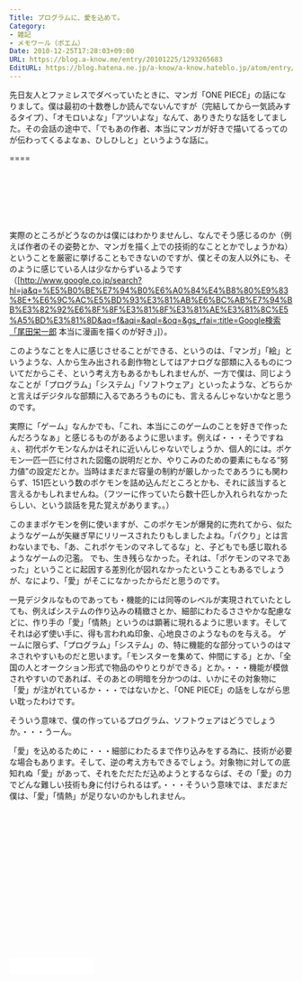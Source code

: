 ```yaml
---
Title: プログラムに、愛を込めて。
Category:
- 雑記
- メモワール（ポエム）
Date: 2010-12-25T17:28:03+09:00
URL: https://blog.a-know.me/entry/20101225/1293265683
EditURL: https://blog.hatena.ne.jp/a-know/a-know.hateblo.jp/atom/entry/12921228815727979766
---
```


先日友人とファミレスでダベっていたときに、マンガ「ONE PIECE」の話になりまして。僕は最初の十数巻しか読んでないんですが（完結してから一気読みするタイプ）、「オモロいよな」「アツいよな」なんて、ありきたりな話をしてました。その会話の途中で、「でもあの作者、本当にマンガが好きで描いてるってのが伝わってくるよなぁ、ひしひしと」というような話に。

====

<script async src="//pagead2.googlesyndication.com/pagead/js/adsbygoogle.js"></script>
<!-- article-top -->
<ins class="adsbygoogle"
     style="display:inline-block;width:728px;height:90px"
     data-ad-client="ca-pub-3463034538369189"
     data-ad-slot="8367620130"></ins>
<script>
(adsbygoogle = window.adsbygoogle || []).push({});
</script>


実際のところがどうなのかは僕にはわかりませんし、なんでそう感じるのか（例えば作者のその姿勢とか、マンガを描く上での技術的なこととかでしょうかね）ということを厳密に挙げることもできないのですが、僕とその友人以外にも、そのように感じている人は少なからずいるようです（[http://www.google.co.jp/search?hl=ja&q=%E5%B0%BE%E7%94%B0%E6%A0%84%E4%B8%80%E9%83%8E+%E6%9C%AC%E5%BD%93%E3%81%AB%E6%BC%AB%E7%94%BB%E3%82%92%E6%8F%8F%E3%81%8F%E3%81%AE%E3%81%8C%E5%A5%BD%E3%81%8D&aq=f&aqi=&aql=&oq=&gs_rfai=:title=Google検索「尾田栄一郎 本当に漫画を描くのが好き」]）。


このようなことを人に感じさせることができる、というのは、「マンガ」「絵」というような、人から生み出される創作物としてはアナログな部類に入るものについてだからこそ、という考え方もあるかもしれませんが、一方で僕は、同じようなことが「プログラム」「システム」「ソフトウェア」といったような、どちらかと言えばデジタルな部類に入るであろうものにも、言えるんじゃないかなと思うのです。


実際に「ゲーム」なんかでも、「これ、本当にこのゲームのことを好きで作ったんだろうなぁ」と感じるものがあるように思います。例えば・・・そうですねぇ、初代ポケモンなんかはそれに近いんじゃないでしょうか、個人的には。ポケモン一匹一匹に付された図鑑の説明だとか、やりこみのための要素にもなる“努力値”の設定だとか。当時はまだまだ容量の制約が厳しかったであろうにも関わらず、151匹という数のポケモンを詰め込んだところとかも、それに該当すると言えるかもしれませんね。（フツーに作っていたら数十匹しか入れられなかったらしい、という談話を見た覚えがあります。。）

このままポケモンを例に使いますが、このポケモンが爆発的に売れてから、似たようなゲームが矢継ぎ早にリリースされたりもしましたよね。「パクり」とは言わないまでも、「あ、これポケモンのマネしてるな」と、子どもでも感じ取れるようなゲームの氾濫。
でも、生き残らなかった。それは、「ポケモンのマネであった」ということに起因する差別化が図れなかったということもあるでしょうが、なにより、「愛」がそこになかったからだと思うのです。

一見デジタルなものであっても・機能的には同等のレベルが実現されていたとしても、例えばシステムの作り込みの精緻さとか、細部にわたるささやかな配慮などに、作り手の「愛」「情熱」というのは顕著に現れるように思います。そしてそれは必ず使い手に、得も言われぬ印象、心地良さのようなものを与える。
ゲームに限らず、「プログラム」「システム」の、特に機能的な部分っていうのはマネされやすいものだと思います。「モンスターを集めて、仲間にする」とか、「全国の人とオークション形式で物品のやりとりができる」とか。・・・機能が模倣されやすいのであれば、そのあとの明暗を分かつのは、いかにその対象物に「愛」が注がれているか・・・ではないかと、「ONE PIECE」の話をしながら思い耽ったわけです。



そういう意味で、僕の作っているプログラム、ソフトウェアはどうでしょうか。・・・うーん。

「愛」を込めるために・・・細部にわたるまで作り込みをする為に、技術が必要な場合もあります。そして、逆の考え方もできるでしょう。対象物に対しての底知れぬ「愛」があって、それをただただ込めようとするならば、その「愛」の力でどんな難しい技術も身に付けられるはず。・・・そういう意味では、まだまだ僕は、「愛」「情熱」が足りないのかもしれません。


<script async src="//pagead2.googlesyndication.com/pagead/js/adsbygoogle.js"></script>
<!-- article-bottom2 -->
<ins class="adsbygoogle"
     style="display:inline-block;width:300px;height:250px"
     data-ad-client="ca-pub-3463034538369189"
     data-ad-slot="5274552934"></ins>
<script>
(adsbygoogle = window.adsbygoogle || []).push({});
</script>


<iframe src="//blog.hatena.ne.jp/a-know/a-know.hateblo.jp/subscribe/iframe" allowtransparency="true" frameborder="0" scrolling="no" width="150" height="28"></iframe>


<script src="https://moshi-moshi.moshimo.works/moshimoshi/a_know_blog/20101225-1293265683?title=%E3%83%97%E3%83%AD%E3%82%B0%E3%83%A9%E3%83%A0%E3%81%AB%E3%80%81%E6%84%9B%E3%82%92%E8%BE%BC%E3%82%81%E3%81%A6%E3%80%82"></script>
